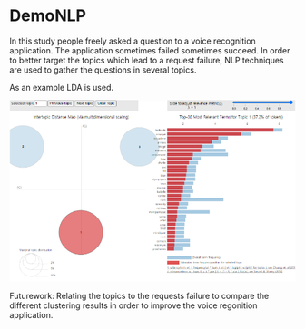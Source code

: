 # DemoNLP

In this study people freely asked a question to a voice recognition application. The application sometimes failed sometimes succeed.
In order to better target the topics which lead to a request failure, NLP techniques are used to gather the questions in several topics.

As an example LDA is used.

![](images/readme_pic.png)


Futurework: Relating the topics to the requests failure to compare the different clustering results in order to improve the voice regonition application.
